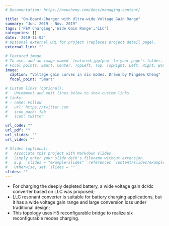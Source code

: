 ```yaml
---
# Documentation: https://wowchemy.com/docs/managing-content/

title: "On-Board-Charger with Ultra-wide Voltage Gain Range"
summary: "Jun. 2019 - Nov. 2019"
tags: ['PEV Charging','Wide Gain Range','LLC']
categories: []
date: '2019-11-03'
# Optional external URL for project (replaces project detail page).
external_link: ""

# Featured image
# To use, add an image named `featured.jpg/png` to your page's folder.
# Focal points: Smart, Center, TopLeft, Top, TopRight, Left, Right, BottomLeft, Bottom, BottomRight.
image:
  caption: "Voltage gain curves in six modes. Drawn by Mingde& Cheng"
  focal_point: "Smart"

# Custom links (optional).
#   Uncomment and edit lines below to show custom links.
# links:
# - name: Follow
#   url: https://twitter.com
#   icon_pack: fab
#   icon: twitter

url_code: ""
url_pdf: ""
url_slides: ""
url_video: ""

# Slides (optional).
#   Associate this project with Markdown slides.
#   Simply enter your slide deck's filename without extension.
#   E.g. `slides = "example-slides"` references `content/slides/example-slides.md`.
#   Otherwise, set `slides = ""`.
slides: ""
---
```


- For charging the deeply depleted battery, a wide voltage gain dc/dc converter based on LLC was proposed;
- LLC resonant converter is suitable for battery charging applications, but it has a wide voltage gain range and large conversion loss under traditional design;
- This topology uses H5 reconfigurable bridge to realize six reconfigurable modes charging.
